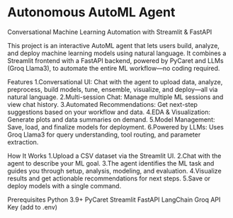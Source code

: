 # Autonomous AutoML Agent 
Conversational Machine Learning Automation with Streamlit & FastAPI

This project is an interactive AutoML agent that lets users build, analyze, and deploy machine learning models using natural language. It combines a Streamlit frontend with a FastAPI backend, powered by PyCaret and LLMs (Groq Llama3), to automate the entire ML workflow—no coding required.

Features
1.Conversational UI: Chat with the agent to upload data, analyze, preprocess, build models, tune, ensemble, visualize, and deploy—all via natural language.
2.Multi-session Chat: Manage multiple ML sessions and view chat history.
3.Automated Recommendations: Get next-step suggestions based on your workflow and data.
4.EDA & Visualization: Generate plots and data summaries on demand.
5.Model Management: Save, load, and finalize models for deployment.
6.Powered by LLMs: Uses Groq Llama3 for query understanding, tool routing, and parameter extraction.

How It Works
1.Upload a CSV dataset via the Streamlit UI.
2.Chat with the agent to describe your ML goal.
3.The agent identifies the ML task and guides you through setup, analysis, modeling, and evaluation.
4.Visualize results and get actionable recommendations for next steps.
5.Save or deploy models with a single command.

Prerequisites
Python 3.9+
PyCaret
Streamlit
FastAPI
LangChain
Groq API Key (add to .env)

